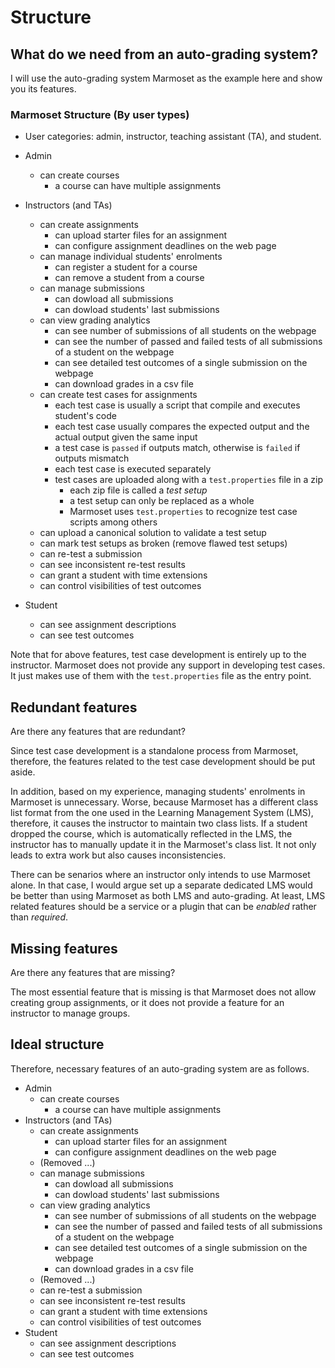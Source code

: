 # Structure

## What do we need from an auto-grading system?

I will use the auto-grading system Marmoset as the example here and show you its
features.

### Marmoset Structure (By user types)

- User categories: admin, instructor, teaching assistant (TA), and student.

- Admin
  - can create courses
    - a course can have multiple assignments
- Instructors (and TAs)
  - can create assignments
    - can upload starter files for an assignment
    - can configure assignment deadlines on the web page
  - can manage individual students' enrolments
    - can register a student for a course
    - can remove a student from a course
  - can manage submissions
    - can dowload all submissions
    - can dowload students' last submissions
  - can view grading analytics
    - can see number of submissions of all students on the webpage
    - can see the number of passed and failed tests of all submissions of a
      student on the webpage
    - can see detailed test outcomes of a single submission on the webpage
    - can download grades in a csv file
  - can create test cases for assignments
    - each test case is usually a script that compile and executes student's
      code
    - each test case usually compares the expected output and the actual output
      given the same input
    - a test case is `passed` if outputs match, otherwise is `failed` if outputs
      mismatch
    - each test case is executed separately
    - test cases are uploaded along with a `test.properties` file in a zip
      - each zip file is called a *test setup*
      - a test setup can only be replaced as a whole
      - Marmoset uses `test.properties` to recognize test case scripts among
        others
  - can upload a canonical solution to validate a test setup
  - can mark test setups as broken (remove flawed test setups)
  - can re-test a submission
  - can see inconsistent re-test results
  - can grant a student with time extensions
  - can control visibilities of test outcomes
- Student
  - can see assignment descriptions
  - can see test outcomes

Note that for above features, test case development is entirely up to the
instructor. Marmoset does not provide any support in developing test cases. It
just makes use of them with the `test.properties` file as the entry point.

<!-- ![Courses](figs/marmoset_courses.png) -->

<!-- ![Instructor View](figs/instructor_view.png) -->

<!-- ![Instructor View Details](figs/instructor_view_details.png) -->

<!-- ![Student View Details](figs/student_view_details.png) -->

## Redundant features

Are there any features that are redundant?

Since test case development is a standalone process from Marmoset, therefore,
the features related to the test case development should be put aside.

In addition, based on my experience, managing students' enrolments in Marmoset
is unnecessary. Worse, because Marmoset has a different class list format from
the one used in the Learning Management System (LMS), therefore, it causes the
instructor to maintain two class lists. If a student dropped the course, which
is automatically reflected in the LMS, the instructor has to manually update it
in the Marmoset's class list. It not only leads to extra work but also causes
inconsistencies.

There can be senarios where an instructor only intends to use Marmoset alone. In
that case, I would argue set up a separate dedicated LMS would be better than
using Marmoset as both LMS and auto-grading. At least, LMS related features
should be a service or a plugin that can be *enabled* rather than *required*.

## Missing features

Are there any features that are missing?

The most essential feature that is missing is that Marmoset does not allow
creating group assignments, or it does not provide a feature for an instructor
to manage groups.


## Ideal structure

Therefore, necessary features of an auto-grading system are as follows.

- Admin
  - can create courses
    - a course can have multiple assignments
- Instructors (and TAs)
  - can create assignments
    - can upload starter files for an assignment
    - can configure assignment deadlines on the web page
  <!-- - can manage individual students' enrolments -->
  <!--   - can register a student for a course -->
  <!--   - can remove a student from a course -->
  - (Removed ...)
  - can manage submissions
    - can dowload all submissions
    - can dowload students' last submissions
  - can view grading analytics
    - can see number of submissions of all students on the webpage
    - can see the number of passed and failed tests of all submissions of a
      student on the webpage
    - can see detailed test outcomes of a single submission on the webpage
    - can download grades in a csv file
  <!-- - can create test cases for assignments -->
  <!--   - each test case is usually a script that compile and executes student's -->
  <!--     code -->
  <!--   - each test case usually compares the expected output and the actual output -->
  <!--     given the same input -->
  <!--   - a test case is `passed` if outputs match, otherwise is `failed` if outputs -->
  <!--     mismatch -->
  <!--   - each test case is executed separately -->
  <!--   - test cases are uploaded along with a `test.properties` file in a zip -->
  <!--     - each zip file is called a *test setup* -->
  <!--     - a test setup can only be replaced as a whole -->
  <!--     - Marmoset uses `test.properties` to recognize test case scripts among -->
  <!--       others -->
  <!-- - can upload a canonical solution to validate a test setup -->
  <!-- - can mark test setups as broken (remove flawed test setups) -->
  - (Removed ...)
  - can re-test a submission
  - can see inconsistent re-test results
  - can grant a student with time extensions
  - can control visibilities of test outcomes
- Student
  - can see assignment descriptions
  - can see test outcomes
